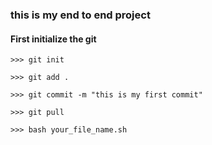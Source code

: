 ### this is my end to end project

#### First initialize the git
```
>>> git init
```


```
>>> git add .
```



```
>>> git commit -m "this is my first commit"
```

```
>>> git pull
```


```
>>> bash your_file_name.sh
```
